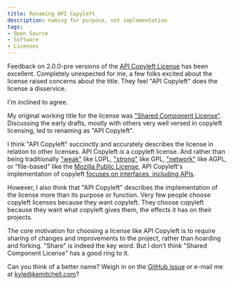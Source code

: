 ```yaml
---
title: Renaming API Copyleft
description: naming for purpose, not implementation
tags:
- Open Source
- Software
- Licenses
---
```


Feedback on 2.0.0-pre versions of the [API Copyleft License](https://apicopyleft.com) has been excellent.  Completely unexpected for me, a few folks excited about the license raised concerns about the title.  They feel "API Copyleft" does the license a disservice.

I'm inclined to agree.

My original working title for the license was ["Shared Component License"](https://writing.kemitchell.com/2019/01/12/Shared-Component-License.html).  Discussing the early drafts, mostly with others very well versed in copyleft licensing, led to renaming as "API Copyleft".

I think "API Copyleft" succinctly and accurately describes the license in relation to other licenses.  API Copyleft _is_ a copyleft license.  And rather than being traditionally ["weak"](https://blueoakcouncil.org/copyleft#weak-copyleft-family) like LGPL, ["strong"](https://blueoakcouncil.org/copyleft#strong-copyleft-family) like GPL, ["network"](https://blueoakcouncil.org/copyleft#network-copyleft-family) like AGPL, or "file-based" like the [Mozilla Public License](https://www.mozilla.org/en-US/MPL/2.0/), API Copyleft's implementation of copyleft [focuses on interfaces, including APIs](https://apicopyleft.com/versions/2.0.0-pre.3.html#applications).

However, I also think that "API Copyleft" describes the implementation of the license more than its purpose or function.  Very few people choose copyleft licenses because they want copyleft.  They choose copyleft because they want what copyleft gives them, the effects it has on their projects.

The core motivation for choosing a license like API Copyleft is to require sharing of changes and improvements to the project, rather than hoarding and forking.  "Share" is indeed the key word.  But I don't think "Shared Component License" has a good ring to it.

Can you think of a better name?  Weigh in on the [GitHub issue](https://github.com/kemitchell/api-copyleft-license/issues/45) or e-mail me at [kyle@kemitchell.com](mailto:kyle@kemitchell.com?subject=Renaming%20API%20Copyleft)?

